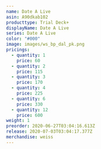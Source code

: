 ```yaml
---
name: Date A Live
asin: A90dkab102
producttype: Trial Deck+
displayName: Date A Live
series: Date A Live
color: "#000"
image: images/ws_bp_dal_pk.png
pricings:
  - quantity: 1
    price: 60
  - quantity: 2
    price: 115
  - quantity: 3
    price: 170
  - quantity: 4
    price: 225
  - quantity: 6
    price: 330
  - quantity: 12
    price: 600
weight: 1
preorder: 2020-06-27T03:04:16.613Z
release: 2020-07-03T03:04:17.377Z
merchandise: weiss
---
```

